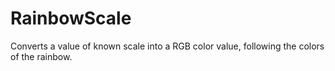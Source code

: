 # RainbowScale
Converts a value of known scale into a RGB color value, following the colors of the rainbow.
